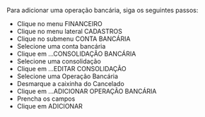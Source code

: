Para adicionar uma operação bancária, siga os seguintes passos:

* Clique no menu FINANCEIRO
* Clique no menu lateral CADASTROS
* Clique no submenu CONTA BANCÁRIA
* Selecione uma conta bancária
* Clique em ...CONSOLIDAÇÃO BANCÁRIA
* Selecione uma consolidação
* Clique em ...EDITAR CONSOLIDAÇÃO
* Selecione uma Operação Bancária
* Desmarque a caixinha do Cancelado
* Clique em ...ADICIONAR OPERAÇÃO BANCÁRIA
* Prencha os campos
* Clique em ADICIONAR